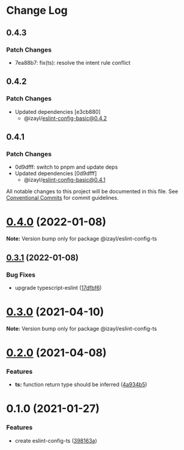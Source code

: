 # Change Log

## 0.4.3

### Patch Changes

- 7ea88b7: fix(ts): resolve the intent rule conflict

## 0.4.2

### Patch Changes

- Updated dependencies [e3cb880]
  - @izayl/eslint-config-basic@0.4.2

## 0.4.1

### Patch Changes

- 0d9dfff: switch to pnpm and update deps
- Updated dependencies [0d9dfff]
  - @izayl/eslint-config-basic@0.4.1

All notable changes to this project will be documented in this file.
See [Conventional Commits](https://conventionalcommits.org) for commit guidelines.

# [0.4.0](https://github.com/izayl/eslint-config/compare/v0.3.1...v0.4.0) (2022-01-08)

**Note:** Version bump only for package @izayl/eslint-config-ts

## [0.3.1](https://github.com/izayl/eslint-config/compare/v0.3.0...v0.3.1) (2022-01-08)

### Bug Fixes

- upgrade typescript-eslint ([17dfbf6](https://github.com/izayl/eslint-config/commit/17dfbf649f0d7bd4d4e77e350f53d594c159b4b2))

# [0.3.0](https://github.com/izayl/eslint-config/compare/v0.2.2...v0.3.0) (2021-04-10)

**Note:** Version bump only for package @izayl/eslint-config-ts

# [0.2.0](https://github.com/izayl/eslint-config/compare/v0.1.0...v0.2.0) (2021-04-08)

### Features

- **ts:** function return type should be inferred ([4a934b5](https://github.com/izayl/eslint-config/commit/4a934b5f7dc69b89a03ac067f8a8ee782d5a19e2))

# 0.1.0 (2021-01-27)

### Features

- create eslint-config-ts ([398163a](https://github.com/izayl/eslint-config/commit/398163ae6f24d77385fd2843e271cb012dd2f486))
